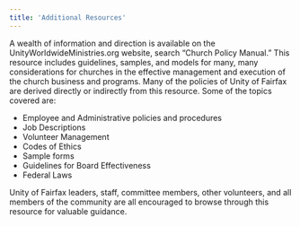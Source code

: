 ```yaml
---
title: 'Additional Resources'
---
```



A wealth of information and direction is available on the UnityWorldwideMinistries.org website, search “Church Policy Manual.” This resource includes guidelines, samples, and models for many, many considerations for churches in the effective management and execution of the church business and programs. Many of the policies of Unity of Fairfax are derived directly or indirectly from this resource. Some of the topics covered are:

* Employee and Administrative policies and procedures
* Job Descriptions
* Volunteer Management
* Codes of Ethics
* Sample forms
* Guidelines for Board Effectiveness
* Federal Laws

Unity of Fairfax leaders, staff, committee members, other volunteers, and all members of the community are all encouraged to browse through this resource for valuable guidance.
